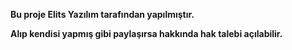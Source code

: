 **Bu proje Elits Yazılım tarafından yapılmıştır.**

**Alıp kendisi yapmış gibi paylaşırsa hakkında hak talebi açılabilir.**